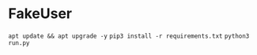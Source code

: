 # FakeUser

``apt update && apt upgrade -y``
``pip3 install -r requirements.txt``
``python3 run.py``

